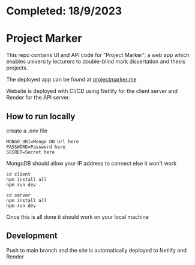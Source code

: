 # Completed: 18/9/2023

# Project Marker 

This repo contains UI and API code for "Project Marker", a web app which enables university lecturers to double-blind mark dissertation and thesis projects.

The deployed app can be found at [projectmarker.me](https://projectmarker.me/)

Website is deployed with CI/CD using Netlify for the client server and Render for the API server.

## How to run locally


create a .env file

    MONGO_URI=Mongo DB Url here
    PASSWORD=Password here
    SECRET=Secret here

MongoDB should allow your IP address to connect else it won't work

    cd client
    npm install all
    npm run dev

    cd server
    npm install all
    npm run dev

Once this is all done it should work on your local machine


## Development

Push to main branch and the site is automatically deployed to Netlify and Render
